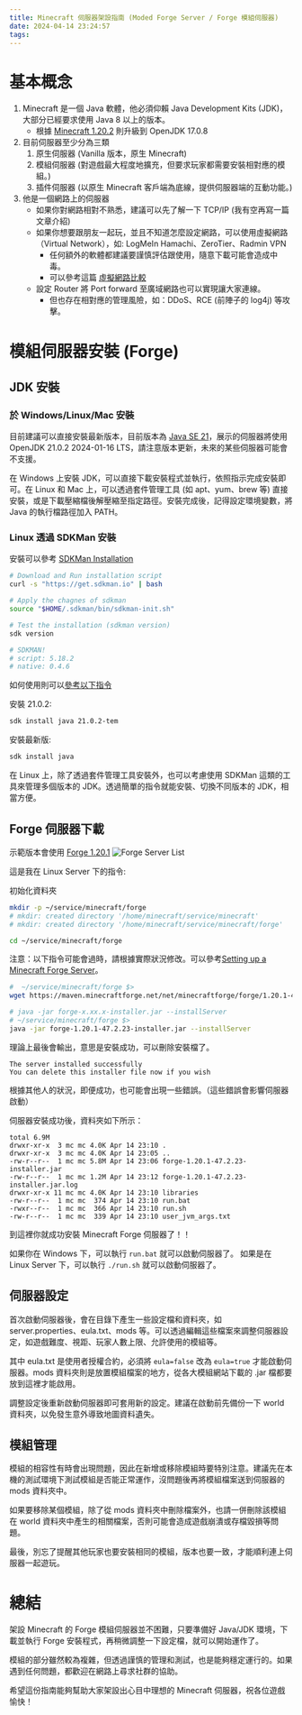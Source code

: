 ```yaml
---
title: Minecraft 伺服器架設指南 (Moded Forge Server / Forge 模組伺服器)
date: 2024-04-14 23:24:57
tags:
---
```


# 基本概念
1. Minecraft 是一個 Java 軟體，他必須仰賴 Java Development Kits (JDK)，大部分已經要求使用 Java 8 以上的版本。
    - 根據 [Minecraft 1.20.2](https://minecraft.fandom.com/wiki/Java_Edition_1.20.2#:~:text=The%20default%20Java%20version%20shipped%20with%20the%20game%20has%20been%20upgraded%20to%20Microsoft%20OpenJDK%2017.0.8) 則升級到 OpenJDK 17.0.8
2. 目前伺服器至少分為三類
    1. 原生伺服器 (Vanilla 版本，原生 Minecraft)
    2. 模組伺服器 (對遊戲最大程度地擴充，但要求玩家都需要安裝相對應的模組。)
    3. 插件伺服器 (以原生 Minecraft 客戶端為底線，提供伺服器端的互動功能。)
3. 他是一個網路上的伺服器
    - 如果你對網路相對不熟悉，建議可以先了解一下 TCP/IP (我有空再寫一篇文章介紹)
    - 如果你想要跟朋友一起玩，並且不知道怎麼設定網路，可以使用虛擬網路 （Virtual Network），如: LogMeIn Hamachi、ZeroTier、Radmin VPN
        - 任何額外的軟體都建議要謹慎評估跟使用，隨意下載可能會造成中毒。
        - 可以參考這篇 [虛擬網路比較](https://www.mobile01.com/topicdetail.php?f=507&t=6788793)
    - 設定 Router 將 Port forward 至廣域網路也可以實現讓大家連線。
        - 但也存在相對應的管理風險，如：DDoS、RCE (前陣子的 log4j) 等攻擊。

# 模組伺服器安裝 (Forge)

<!-- more -->

## JDK 安裝

### 於 Windows/Linux/Mac 安裝

目前建議可以直接安裝最新版本，目前版本為 [Java SE 21](https://www.oracle.com/java/technologies/javase/jdk21-archive-downloads.html)，展示的伺服器將使用 OpenJDK 21.0.2 2024-01-16 LTS，請注意版本更新，未來的某些伺服器可能會不支援。

在 Windows 上安裝 JDK，可以直接下載安裝程式並執行，依照指示完成安裝即可。在 Linux 和 Mac 上，可以透過套件管理工具 (如 apt、yum、brew 等) 直接安裝，或是下載壓縮檔後解壓縮至指定路徑。安裝完成後，記得設定環境變數，將 Java 的執行檔路徑加入 PATH。

### Linux 透過 SDKMan 安裝

安裝可以參考 [SDKMan Installation](https://sdkman.io/install)

```bash
# Download and Run installation script
curl -s "https://get.sdkman.io" | bash

# Apply the chagnes of sdkman 
source "$HOME/.sdkman/bin/sdkman-init.sh"

# Test the installation (sdkman version)
sdk version

# SDKMAN! 
# script: 5.18.2
# native: 0.4.6
```

如何使用則可以[參考以下指令](https://sdkman.io/usage)

安裝 21.0.2:
```bash
sdk install java 21.0.2-tem
```

安裝最新版:
```bash 
sdk install java
```

在 Linux 上，除了透過套件管理工具安裝外，也可以考慮使用 SDKMan 這類的工具來管理多個版本的 JDK。透過簡單的指令就能安裝、切換不同版本的 JDK，相當方便。

## Forge 伺服器下載

示範版本會使用 [Forge 1.20.1](https://files.minecraftforge.net/net/minecraftforge/forge/index_1.20.1.html) 
![Forge Server List](forge-server-list.png)

這是我在 Linux Server 下的指令:

初始化資料夾
```bash
mkdir -p ~/service/minecraft/forge
# mkdir: created directory '/home/minecraft/service/minecraft'
# mkdir: created directory '/home/minecraft/service/minecraft/forge'

cd ~/service/minecraft/forge  
```

注意：以下指令可能會過時，請根據實際狀況修改。可以參考[Setting up a Minecraft Forge Server](https://minecraft.fandom.com/wiki/Tutorials/Setting_up_a_Minecraft_Forge_server)。
```bash
#  ~/service/minecraft/forge $> 
wget https://maven.minecraftforge.net/net/minecraftforge/forge/1.20.1-47.2.23/forge-1.20.1-47.2.23-installer.jar

# java -jar forge-x.xx.x-installer.jar --installServer
# ~/service/minecraft/forge $>
java -jar forge-1.20.1-47.2.23-installer.jar --installServer
```

理論上最後會輸出，意思是安裝成功，可以刪除安裝檔了。

```
The server installed successfully
You can delete this installer file now if you wish
```

根據其他人的狀況，即便成功，也可能會出現一些錯誤。（這些錯誤會影響伺服器啟動）

伺服器安裝成功後，資料夾如下所示：
```
total 6.9M
drwxr-xr-x  3 mc mc 4.0K Apr 14 23:10 .
drwxr-xr-x  3 mc mc 4.0K Apr 14 23:05 ..
-rw-r--r--  1 mc mc 5.8M Apr 14 23:06 forge-1.20.1-47.2.23-installer.jar
-rw-r--r--  1 mc mc 1.2M Apr 14 23:12 forge-1.20.1-47.2.23-installer.jar.log
drwxr-xr-x 11 mc mc 4.0K Apr 14 23:10 libraries 
-rw-r--r--  1 mc mc  374 Apr 14 23:10 run.bat
-rwxr--r--  1 mc mc  366 Apr 14 23:10 run.sh
-rw-r--r--  1 mc mc  339 Apr 14 23:10 user_jvm_args.txt
```
到這裡你就成功安裝 Minecraft Forge 伺服器了！！

如果你在 Windows 下，可以執行 `run.bat` 就可以啟動伺服器了。 
如果是在 Linux Server 下，可以執行 `./run.sh` 就可以啟動伺服器了。

## 伺服器設定

首次啟動伺服器後，會在目錄下產生一些設定檔和資料夾，如 server.properties、eula.txt、mods 等。可以透過編輯這些檔案來調整伺服器設定，如遊戲難度、視距、玩家人數上限、允許使用的模組等。

其中 eula.txt 是使用者授權合約，必須將 `eula=false` 改為 `eula=true` 才能啟動伺服器。mods 資料夾則是放置模組檔案的地方，從各大模組網站下載的 .jar 檔都要放到這裡才能啟用。

調整設定後重新啟動伺服器即可套用新的設定。建議在啟動前先備份一下 world 資料夾，以免發生意外導致地圖資料遺失。

## 模組管理

模組的相容性有時會出現問題，因此在新增或移除模組時要特別注意。建議先在本機的測試環境下測試模組是否能正常運作，沒問題後再將模組檔案送到伺服器的 mods 資料夾中。

如果要移除某個模組，除了從 mods 資料夾中刪除檔案外，也請一併刪除該模組在 world 資料夾中產生的相關檔案，否則可能會造成遊戲崩潰或存檔毀損等問題。

最後，別忘了提醒其他玩家也要安裝相同的模組，版本也要一致，才能順利連上伺服器一起遊玩。

# 總結

架設 Minecraft 的 Forge 模組伺服器並不困難，只要準備好 Java/JDK 環境，下載並執行 Forge 安裝程式，再稍微調整一下設定檔，就可以開始運作了。

模組的部分雖然較為複雜，但透過謹慎的管理和測試，也是能夠穩定運行的。如果遇到任何問題，都歡迎在網路上尋求社群的協助。

希望這份指南能夠幫助大家架設出心目中理想的 Minecraft 伺服器，祝各位遊戲愉快！
